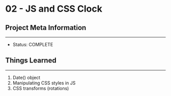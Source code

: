 # 02 - JS and CSS Clock

## Project Meta Information
---
* Status: COMPLETE

## Things Learned
---
1. Date() object
2. Manipulating CSS styles in JS
3. CSS transforms (rotations)